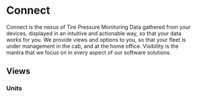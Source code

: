 # Connect

Connect is the nexus of Tire Pressure Monitoring Data gathered from your devices, displayed in an intuitive and actionable way, so that your data works for you. We provide views and options to you, so that your fleet is under management in the cab, and at the home office. Visibility is the mantra that we focus on in every aspect of our software solutions.

## Views

### Units
